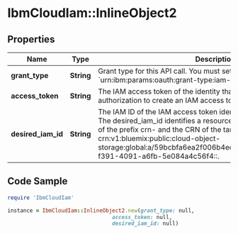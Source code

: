 # IbmCloudIam::InlineObject2

## Properties

Name | Type | Description | Notes
------------ | ------------- | ------------- | -------------
**grant_type** | **String** | Grant type for this API call. You must set the grant type to &#x60;urn:ibm:params:oauth:grant-type:iam-authz&#x60;. | 
**access_token** | **String** | The IAM access token of the identity that has the appropriate authorization to create an IAM access token for a given resource. | 
**desired_iam_id** | **String** | The IAM ID of the IAM access token identity that should be created. The desired_iam_id identifies a resource identity. The IAM ID consists of the prefix crn- and the CRN of the target identity, e.g. crn-crn:v1:bluemix:public:cloud-object-storage:global:a/59bcbfa6ea2f006b4ed7094c1a08dcdd:1a0ec336-f391-4091-a6fb-5e084a4c56f4::. | 

## Code Sample

```ruby
require 'IbmCloudIam'

instance = IbmCloudIam::InlineObject2.new(grant_type: null,
                                 access_token: null,
                                 desired_iam_id: null)
```



